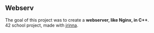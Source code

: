 ## Webserv
The goal of this project was to create a **webserver, like Nginx, in C++**. </br>
42 school project, made with [jrinna](https://github.com/a-boring-man).

